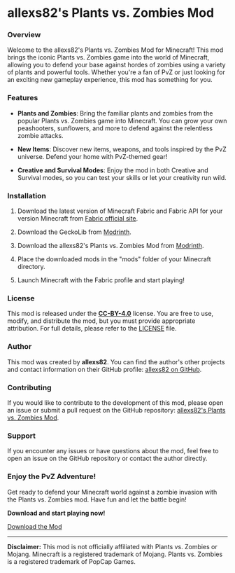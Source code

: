 # allexs82's Plants vs. Zombies Mod

### Overview

Welcome to the allexs82's Plants vs. Zombies Mod for Minecraft! This mod brings the iconic Plants vs. Zombies game into the world of Minecraft, allowing you to defend your base against hordes of zombies using a variety of plants and powerful tools. Whether you're a fan of PvZ or just looking for an exciting new gameplay experience, this mod has something for you.

### Features

- **Plants and Zombies**: Bring the familiar plants and zombies from the popular Plants vs. Zombies game into Minecraft. You can grow your own peashooters, sunflowers, and more to defend against the relentless zombie attacks.

- **New Items**: Discover new items, weapons, and tools inspired by the PvZ universe. Defend your home with PvZ-themed gear!

- **Creative and Survival Modes**: Enjoy the mod in both Creative and Survival modes, so you can test your skills or let your creativity run wild.

### Installation

1. Download the latest version of Minecraft Fabric and Fabric API for your version Minecraft from [Fabric official site](https://fabricmc.net/use/installer/).

2. Download the GeckoLib from [Modrinth](https://modrinth.com/mod/geckolib).

3. Download the allexs82's Plants vs. Zombies Mod from [Modrinth](https://modrinth.com/mod/allexs82s-plants-vs.-zombies).

4. Place the downloaded mods in the "mods" folder of your Minecraft directory.

5. Launch Minecraft with the Fabric profile and start playing!

### License

This mod is released under the [**CC-BY-4.0**](https://creativecommons.org/licenses/by/4.0/) license. You are free to use, modify, and distribute the mod, but you must provide appropriate attribution. For full details, please refer to the [LICENSE](LICENSE) file.

### Author

This mod was created by **allexs82**. You can find the author's other projects and contact information on their GitHub profile: [allexs82 on GitHub](https://github.com/allexs82).

### Contributing

If you would like to contribute to the development of this mod, please open an issue or submit a pull request on the GitHub repository: [allexs82's Plants vs. Zombies Mod](https://github.com/allexs82/MC-PVZ-Mod-Fabric).

### Support

If you encounter any issues or have questions about the mod, feel free to open an issue on the GitHub repository or contact the author directly.

### Enjoy the PvZ Adventure!

Get ready to defend your Minecraft world against a zombie invasion with the Plants vs. Zombies mod. Have fun and let the battle begin!

**Download and start playing now!**

[Download the Mod](https://modrinth.com/mod/allexs82s-plants-vs.-zombies)

---

**Disclaimer:** This mod is not officially affiliated with Plants vs. Zombies or Mojang. Minecraft is a registered trademark of Mojang. Plants vs. Zombies is a registered trademark of PopCap Games.
